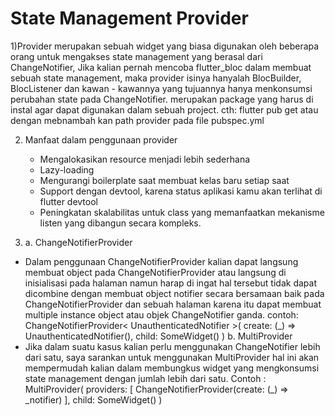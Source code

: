 # State Management Provider

1)Provider merupakan sebuah widget yang biasa digunakan oleh beberapa orang untuk mengakses state management yang berasal dari ChangeNotifier, Jika kalian pernah mencoba flutter_bloc dalam membuat sebuah state management, maka provider isinya hanyalah BlocBuilder, BlocListener dan kawan - kawannya yang tujuannya hanya menkonsumsi perubahan state pada ChangeNotifier.
merupakan package yang harus di instal agar dapat digunakan dalam sebuah project.
cth: flutter pub get 
atau dengan mebnambah kan path provider pada file pubspec.yml

2) Manfaat dalam penggunaan provider
    * Mengalokasikan resource menjadi lebih sederhana
    * Lazy-loading
    * Mengurangi boilerplate saat membuat kelas baru setiap saat
    * Support dengan devtool, karena status aplikasi kamu
    akan terlihat di flutter devtool
    * Peningkatan skalabilitas untuk class yang memanfaatkan mekanisme listen yang dibangun secara kompleks.

3) a. ChangeNotifierProvider 
- Dalam penggunaan ChangeNotifierProvider kalian dapat langsung membuat object pada ChangeNotifierProvider atau langsung di inisialisasi pada halaman namun harap di ingat hal tersebut tidak dapat dicombine dengan membuat object notifier secara bersamaan baik pada ChangeNotifierProvider dan sebuah halaman karena itu dapat membuat multiple instance object atau objek ChangeNotifier ganda.
    contoh:
    ChangeNotifierProvider< UnauthenticatedNotifier >(
      create: (_) => UnauthenticatedNotifier(),
      child: SomeWidget()
)
 b. MultiProvider
- Jika dalam suatu kasus kalian perlu menggunakan ChangeNotifier lebih dari satu, saya sarankan untuk menggunakan MultiProvider hal ini akan mempermudah kalian dalam membungkus widget yang mengkonsumsi state management dengan jumlah lebih dari satu.
    Contoh : 
    MultiProvider(
      providers: [
        ChangeNotifierProvider(create: (_) => _notifier)
      ],
      child: SomeWidget()
      )

